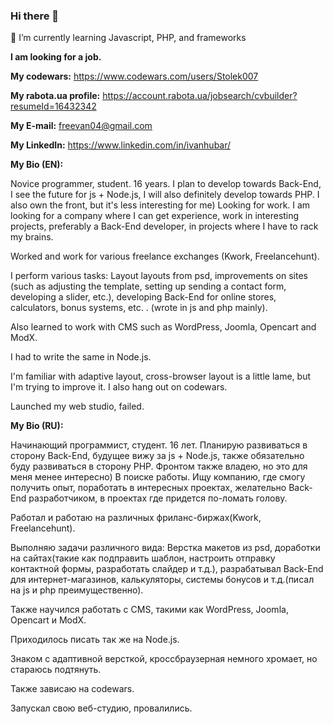 ### Hi there 👋

🌱 I’m currently learning Javascript, PHP, and frameworks

**I am looking for a job.**

**My codewars:** https://www.codewars.com/users/Stolek007

**My rabota.ua profile:** https://account.rabota.ua/jobsearch/cvbuilder?resumeId=16432342

**My E-mail:** freevan04@gmail.com

**My LinkedIn:** https://www.linkedin.com/in/ivanhubar/

**My Bio (EN):** 

Novice programmer, student. 16 years. I plan to develop towards Back-End, I see the future for js + Node.js, I will also definitely develop towards PHP. I also own the front, but it's less interesting for me) Looking for work. I am looking for a company where I can get experience, work in interesting projects, preferably a Back-End developer, in projects where I have to rack my brains.

Worked and work for various freelance exchanges (Kwork, Freelancehunt).

I perform various tasks: Layout layouts from psd, improvements on sites (such as adjusting the template, setting up sending a contact form, developing a slider, etc.), developing Back-End for online stores, calculators, bonus systems, etc. . (wrote in js and php mainly).

Also learned to work with CMS such as WordPress, Joomla, Opencart and ModX.

I had to write the same in Node.js.

I'm familiar with adaptive layout, cross-browser layout is a little lame, but I'm trying to improve it.
I also hang out on codewars.

Launched my web studio, failed.



**My Bio (RU):**

Начинающий программист, студент. 16 лет. Планирую развиваться в сторону Back-End, будущее вижу за js + Node.js, также обязательно буду развиваться в сторону PHP. Фронтом также владею, но это для меня менее интересно) В поиске работы. Ищу компанию, где смогу получить опыт, поработать в интересных проектах, желательно Back-End разработчиком, в проектах где придется по-ломать голову.

Работал и работаю на различных фриланс-биржах(Kwork, Freelancehunt).

Выполняю задачи различного вида: Верстка макетов из psd, доработки на сайтах(такие как подправить шаблон, настроить отправку контактной формы, разработать слайдер и т.д.), разрабатывал Back-End для интернет-магазинов, калькуляторы, системы бонусов и т.д.(писал на js и php преимущественно).

Также научился работать с CMS, такими как WordPress, Joomla, Opencart и ModX.

Приходилось писать так же на Node.js.

Знаком с адаптивной версткой, кроссбраузерная немного хромает, но стараюсь подтянуть.

Также зависаю на codewars.

Запускал свою веб-студию, провалились.

